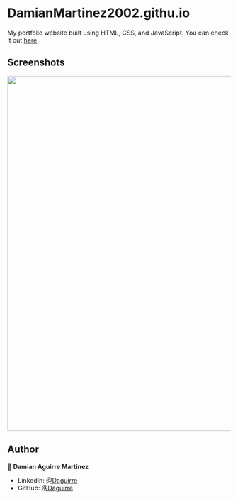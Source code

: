 # DamianMartinez2002.githu.io

My portfolio website built using HTML, CSS, and JavaScript. You can check it out [here](https://github.com/DamianMartinez2002).



## Screenshots

<p float="center">
    <img src="https://github.com/arasgungore/arasgungore.github.io/blob/main/Screenshots/1.png" width="800">
</p>



## Author

👤 **Damian Aguirre Martinez**

* LinkedIn: [@Daguirre](https://www.linkedin.com/in/aguirre-martinez-damian-28973a2bb/)
* GitHub: [@Daguirre](https://github.com/DamianMartinez2002)
